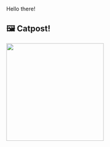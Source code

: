 Hello there!



## 🖼️ Catpost!

<sub>
    <img src="https://cdn2.thecatapi.com/images/duk.png" height="256">
</sub>

